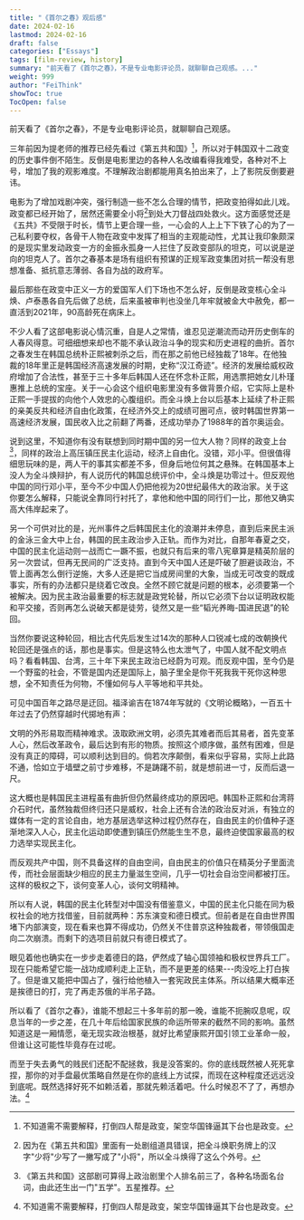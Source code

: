 ```yaml
---
title: "《首尔之春》观后感"
date: 2024-02-16
lastmod: 2024-02-16
draft: false
categories: ["Essays"]
tags: [film-review, history]
summary: "前天看了《首尔之春》，不是专业电影评论员，就聊聊自己观感。..."
weight: 999
author: "FeiThink"
showToc: true
TocOpen: false
---
```




前天看了《首尔之春》，不是专业电影评论员，就聊聊自己观感。

三年前因为提老师的推荐已经先看过《第五共和国》[^1]，所以对于韩国双十二政变的历史事件倒不陌生。反倒是电影里边的各种人名改编看得我难受，各种对不上号，增加了我的观影难度。不理解政治剧都能用真名拍出来了，上了影院反倒要避讳。

电影为了增加戏剧冲突，强行制造一些不怎么合理的情节，把政变拍得如此儿戏。政变都已经开始了，居然还需要全小将[^2]到处大刀督战四处救火。这方面感觉还是《五共》不受限于时长，情节上更合理一些，一心会的人上上下下铁了心的为了一己私利要夺权，各骨干人物在政变中发挥了相当的主观能动性，尤其让我印象颇深的是现实里发动政变一方的金振永孤身一人拦住了反政变部队的坦克，可以说是逆向的坦克人了。首尔之春基本是场有组织有预谋的正规军政变集团对抗一帮没有思想准备、抵抗意志薄弱、各自为战的政府军。

最后那些在政变中正义一方的爱国军人们下场也不怎么好，反倒是政变核心全斗焕、卢泰愚各自先后做了总统，后来虽被审判也没坐几年牢就被金大中赦免，都一直活到2021年，90高龄死在病床上。

不少人看了这部电影说心情沉重，自是人之常情，谁忍见逆潮流而动开历史倒车的人春风得意。可细细想来却也不能不承认政治斗争的现实和历史进程的曲折。首尔之春发生在韩国总统朴正熙被刺杀之后，而在那之前他已经独裁了18年。在他独裁的18年里正是韩国经济高速发展的时期，史称“汉江奇迹”。经济的发展给威权政府增加了合法性，甚至于三十多年后韩国人还在怀念朴正熙，用选票把她女儿朴瑾惠推上总统的宝座。关于一心会这个组织电影里没有多做背景介绍，它实际上是朴正熙一手提拔的向他个人效忠的心腹组织。而全斗焕上台以后基本上延续了朴正熙的亲美反共和经济自由化政策，在经济外交上的成绩可圈可点，彼时韩国世界第一高速经济发展，国民收入比之前翻了两番，还成功举办了1988年的首尔奥运会。

说到这里，不知道你有没有联想到同时期中国的另一位大人物？同样的政变上台[^3]，同样的政治上高压镇压民主化运动，经济上自由化。没错，邓小平。但很值得细思玩味的是，两人干的事其实都差不多，但身后地位何其之悬殊。在韩国基本上没人为全斗焕辩护，有人说历代的韩国总统评价中，全斗焕是功零过十。但反观他中国的同行邓小平，至今不少中国人仍把他视为20世纪最伟大的政治家。关于这你要怎么解释，只能说全靠同行衬托了，拿他和他中国的同行们一比，那他又确实高大伟岸起来了。

另一个可供对比的是，光州事件之后韩国民主化的浪潮并未停息，直到后来民主派的金泳三金大中上台，韩国的民主政治步入正轨。而作为对比，自那年春夏之交，中国的民主化运动则一战而亡一蹶不振，也就只有后来的零八宪章算是精英阶层的另一次尝试，但再无民间的广泛支持。直到今天中国人还是吓破了胆避谈政治，不管上面再怎么倒行逆施，大多人还是把它当成房间里的大象，当成无可改变的既成事实，所有的办法都只是绕着它改良。全然不顾它就是问题的根本，必须要第一个被解决。因为民主政治最重要的标志就是政党轮替，所以它必须下台以证明政权能和平交接，否则再怎么说破天都是徒劳，徒然又是一些“韬光养晦-国进民退”的轮回。

当然你要说这种轮回，相比古代先后发生过14次的那种人口锐减七成的改朝换代轮回还是强点的话，那也是事实。但是这特么也太泄气了，中国人就不配文明点吗？看看韩国、台湾，三十年下来民主政治已经蔚为可观。而反观中国，至今仍是一个野蛮的社会，不管是国内还是国际上，脑子里全是你干死我我干死你这种思想，全不知责任为何物，不懂如何与人平等地和平共处。

可见中国百年之路尽是迂回。福泽谕吉在1874年写就的《文明论概略》，一百五十年过去了仍然穿越时代掷地有声：

 文明的外形易取而精神难求。汲取欧洲文明，必须先其难者而后其易者，首先变革人心，然后改革政令，最后达到有形的物质。按照这个顺序做，虽然有困难，但是没有真正的障碍，可以顺利达到目的。倘若次序颠倒，看来似乎容易，实际上此路不通，恰如立于墙壁之前寸步难移，不是踌躇不前，就是想前进一寸，反而后退一尺。

这大概也是韩国民主进程虽有曲折但仍然最终成功的原因吧。韩国朴正熙和台湾蒋介石时代，虽然独裁但终归还只是威权，社会上还有合法的政治反对派，有独立的媒体有一定的言论自由，地方基层选举这种过程仍然存在，自由民主的价值种子逐渐地深入人心，民主化运动即使遭到镇压仍然能生生不息，最终迫使国家最高的权力选举实现民主化。

而反观共产中国，则不具备这样的自由空间，自由民主的价值只在精英分子里面流传，而社会层面缺少相应的民主力量滋生空间，几乎一切社会自治空间都被打压。这样的极权之下，谈何变革人心，谈何文明精神。

所以有人说，韩国的民主化转型对中国没有借鉴意义，中国的民主化只能在同为极权社会的地方找借鉴，目前就两种：苏东演变和德日模式。但前者是在自由世界围堵下内部演变，现在看来也算不得成功，仍然关不住普京这种独裁者，带领俄国走向二次崩溃。而剩下的选项目前就只有德日模式了。

眼见着他也确实在一步步走着德日的路，俨然成了轴心国领袖和极权世界兵工厂。现在只能希望它能一战功成顺利走上正轨，而不是更差的结果---肉没吃上打白挨了。但是谁又能把中国占了，强行给他植入一套宪政民主体系。所以结果大概率还是挨德日的打，完了再走苏俄的半吊子路。

所以看了《首尔之春》，谁能不想起三十多年前的那一晚，谁能不扼腕叹息呢，叹息当年的一步之差，在几十年后给国家民族的命运所带来的截然不同的影响。虽然知道这是一厢情愿，毫无现实政治根基，就好比希望康熙开国引领工业革命一般，但谁让这可能性毕竟存在过呢。

而至于失去勇气的贱民们还配不配拯救，我是没答案的。你的底线既然被人死死拿捏，那你的对手盘最优策略自然是在你的底线上方试探，而现在这种程度还远远没到底呢。既然选择好死不如赖活着，那就先赖活着吧。什么时候忍不了了，再想办法。[^1]

[^1]: 不知道需不需要解释，打倒四人帮是政变，架空华国锋逼其下台也是政变。
[^2]: 因为在《第五共和国》里面有一处剧组道具错误，把全斗焕职务牌上的汉字"少将"少写了一撇写成了"小将"，所以全斗焕得了这么个外号。
[^3]: 《第五共和国》这部剧可算得上政治剧里个人排名前三了，各种名场面名台词，由此还生出一门"五学"。五星推荐。
